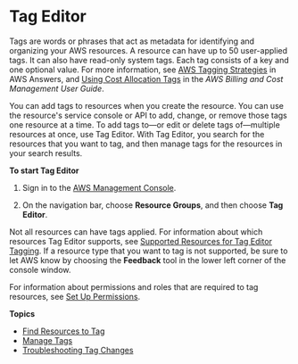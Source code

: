# Tag Editor<a name="tag-editor"></a>

Tags are words or phrases that act as metadata for identifying and organizing your AWS resources\. A resource can have up to 50 user\-applied tags\. It can also have read\-only system tags\. Each tag consists of a key and one optional value\. For more information, see [AWS Tagging Strategies](https://aws.amazon.com/answers/account-management/aws-tagging-strategies/) in AWS Answers, and [Using Cost Allocation Tags](https://docs.aws.amazon.com/awsaccountbilling/latest/aboutv2/cost-alloc-tags.html#allocation-what) in the *AWS Billing and Cost Management User Guide*\.

You can add tags to resources when you create the resource\. You can use the resource's service console or API to add, change, or remove those tags one resource at a time\. To add tags to—or edit or delete tags of—multiple resources at once, use Tag Editor\. With Tag Editor, you search for the resources that you want to tag, and then manage tags for the resources in your search results\.

**To start Tag Editor**

1. Sign in to the [AWS Management Console](https://console.aws.amazon.com/console/home)\.

1. On the navigation bar, choose **Resource Groups**, and then choose **Tag Editor**\.

Not all resources can have tags applied\. For information about which resources Tag Editor supports, see [Supported Resources for Tag Editor Tagging](supported-resources.md#supported-resources-tagging-console)\. If a resource type that you want to tag is not supported, be sure to let AWS know by choosing the **Feedback** tool in the lower left corner of the console window\.

For information about permissions and roles that are required to tag resources, see [Set Up Permissions](gettingstarted-prereqs.md#rg-permissions)\.

**Topics**
+ [Find Resources to Tag](find-resources-to-tag.md)
+ [Manage Tags](tagging-resources.md)
+ [Troubleshooting Tag Changes](troubleshooting-tags.md)